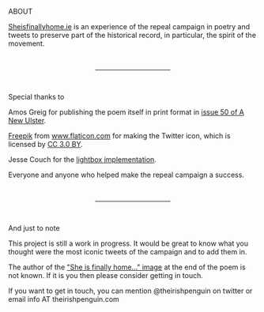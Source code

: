 ABOUT

[Sheisfinallyhome.ie](/) is an experience of the repeal campaign in poetry and tweets to preserve part of the historical record, in particular, the spirit of the movement.

<br />
<hr style="width: 30%; margin-left: auto; margin-right: auto;" />
<br />

Special thanks to

Amos Greig for publishing the poem itself in print format in [issue 50 of A New Ulster](https://issuu.com/amosgreig/docs/anu69/50).

<a href="https://www.flaticon.com/authors/freepik" title="Freepik">Freepik</a> from <a href="https://www.flaticon.com/" title="Flaticon">www.flaticon.com</a> for making the Twitter icon, which is licensed by <a href="http://creativecommons.org/licenses/by/3.0/" title="Creative Commons BY 3.0" target="_blank">CC 3.0 BY</a>.

Jesse Couch for the [lightbox implementation](https://www.designcouch.com/home/why/2013/11/01/responsive-css3-lightbox-with-no-javascript/).

Everyone and anyone who helped make the repeal campaign a success.

<br />
<hr style="width: 30%; margin-left: auto; margin-right: auto;" />
<br />

And just to note

This project is still a work in progress. It would be great to know what you thought were the most iconic tweets of the campaign and to add them in.

The author of the ["She is finally home..." image](/assets/images/she-is-finally-home-image.jpg) at the end of the poem is not known. If it is you then please consider getting in touch.

If you want to get in touch, you can mention @theirishpenguin on twitter or email info AT theirishpenguin.com
